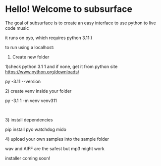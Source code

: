 # Hello! Welcome to subsurface



The goal of subsurface is to create an easy interface to use python to live code music



it runs on pyo, which requires python 3.11:)



to run using a localhost:



1. Create new folder



1)check python 3.1 1 and if none, get it from python site https://www.python.org/downloads/



py -3.11 --version



2\) create venv inside your folder



py -3.1 1 -m venv venv311

&nbsp;

3\) install dependencies



pip install pyo watchdog mido



4\) upload your own samples into the sample folder

wav and AIFF are the safest but mp3 might work 



installer coming soon!

